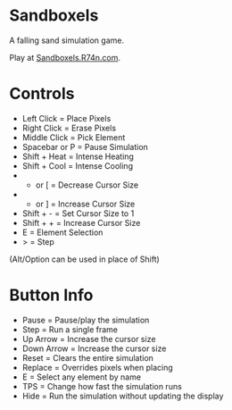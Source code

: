 # Sandboxels
A falling sand simulation game.

Play at [Sandboxels.R74n.com](https://sandboxels.r74n.com/).

# Controls
 * Left Click      =  Place Pixels
 * Right Click     =  Erase Pixels
 * Middle Click    =  Pick Element
 * Spacebar or P   =  Pause Simulation
 * Shift + Heat    =  Intense Heating
 * Shift + Cool    =  Intense Cooling
 * - or [          =  Decrease Cursor Size
 * + or ]          =  Increase Cursor Size
 * Shift + -       =  Set Cursor Size to 1
 * Shift + +       =  Increase Cursor Size
 * E               =  Element Selection
 * &gt;               =  Step

(Alt/Option can be used in place of Shift)

# Button Info
 * Pause           =  Pause/play the simulation
 * Step            =  Run a single frame
 * Up Arrow        =  Increase the cursor size
 * Down Arrow      =  Increase the cursor size
 * Reset           =  Clears the entire simulation
 * Replace         =  Overrides pixels when placing
 * E               =  Select any element by name
 * TPS             =  Change how fast the simulation runs
 * Hide            =  Run the simulation without updating the display
